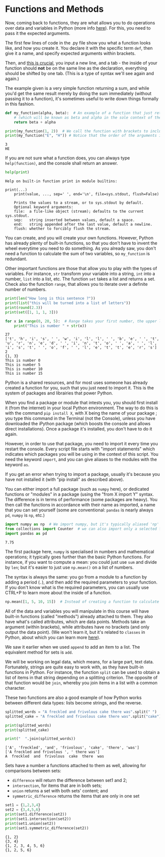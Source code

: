 # Functions and Methods

Now, coming back to functions, they are what allows you to do operations over data and variables in Python 
(more info <a href='https://www.w3schools.com/python/python_functions.asp'>here</a>). For this, you need to pass it 
the expected arguments. 

The first few lines of code in the .py file show you what a function looks like, and how you 
create it. You declare it with the specific term `def`, then give it a name, and specify expected arguments within 
brackets.  

Then, and <u>this is crucial</u>, you input a new line, and a tab - the inside of your function should 
<b>not</b> be on the same line as the declaration, everything should be shifted by one tab. (This is a type of 
syntax we'll see again and again.)

The example given is a very simple function returning a sum, and while you'd get 
the same result merely by doing  the sum immediately (without passing it to a function), it's sometimes useful to 
write down things formally in this fashion.


```python
def my_function(alpha, beta):  # An example of a function that just returns the sum of the two arguments you pass to it 
    # (which will be known as beta and alpha in the sole context of the function)
    return beta + alpha

print(my_function(1, 2))  # We call the function with brackets to include the expected arguments
print(my_function("E", "H")) # Notice that the order of the arguments is important
```

    3
    HE


If you are not sure what a function does, you can always type  `help(function)`, and the console shall return an answer.


```python
help(print)
```

    Help on built-in function print in module builtins:
    
    print(...)
        print(value, ..., sep=' ', end='\n', file=sys.stdout, flush=False)
        
        Prints the values to a stream, or to sys.stdout by default.
        Optional keyword arguments:
        file:  a file-like object (stream); defaults to the current sys.stdout.
        sep:   string inserted between values, default a space.
        end:   string appended after the last value, default a newline.
        flush: whether to forcibly flush the stream.
    


You can create, and you will create your own functions. However, Python has already plenty of built-in 
functions, so that you don't have to invent the wheel everytime you need to do something. As you already saw, you 
don't need a function to calculate the sum of two variables, so `my_function` is redundant.

Other important functions are those that allow you to play with the types of variables. For instance, `str` 
transform your variable into a string, `int` into a number, `list` into a list, etc. The function `set` takes a list and returns a set. Check also the function `range`, that allows you to iterate over a definite number of numbers.


```python
print(len("How long is this sentence ?"))
print(list("this will be turned into a list of letters"))
print(round(2.3))
print(set([1, 1, 1, 3]))

for x in range(0, 20, 5):  # Range takes your first number, the upper limit (not included), and (if needed) the steps to get there
    print("This is number " + str(x))
```

    27
    ['t', 'h', 'i', 's', ' ', 'w', 'i', 'l', 'l', ' ', 'b', 'e', ' ', 't', 'u', 'r', 'n', 'e', 'd', ' ', 'i', 'n', 't', 'o', ' ', 'a', ' ', 'l', 'i', 's', 't', ' ', 'o', 'f', ' ', 'l', 'e', 't', 't', 'e', 'r', 's']
    2
    {1, 3}
    This is number 0
    This is number 5
    This is number 10
    This is number 15


Python is a shared resources, and for most uses someone has already created a function for you, such that 
you just need to import it. This is the system of packages and librairies that power Python. 

When you find a package or module that intests you, you should first install it (from the internet) in your local 
Python environment. The way to do this is with the command `pip install X`, with X being the name of your package ; 
you type this command in the Terminal (not the Console), unless you have downloaded the iPython package (which 
boosts the console and allows direct installations). Once a package it's installed, you don't have to do it again.

However, in order to use that package, you need to import it every time you restart the console. Every script 
file starts with "import statements" which indicates which packages you will be using in the context of this 
script. You need the keyword <code>import</code>, and you can give aliases to the modules with the keyword <code>as</code>.

If you get an error when trying to import a package, usually it's because you have not installed it (with 
"pip install" as described above).

You can either import a full package (such as `numpy` here), or dedicated functions or "modules" in a package (using 
the "from X import Y" syntax. The difference is in terms of performance (some packages are heavy). You then call the functions in accordance with 
their name as imported, a name that you can set yourself (some are conventional: `pandas` is nearly always `pd`, 
`numpy` is  `np`, etc.)


```python
import numpy as np  # We import numpy, but it's typically aliased 'np'
from collections import Counter  # we can also import only a selected functions from a package
import pandas as pd


```




    7.75



The first package here, `numpy`  is specialised in numbers and mathematical operations; it typically goes 
further than the basic Python functions. For instance, if you want to compute a mean: you could just use `sum` and 
divide by `len`; but it's easier to just use `np.mean()` on a list of numbers. 

The syntax is always the same: you go from a module to a function by adding a period (`.`), and then add the required 
parameters to your function. If you don't know what is the required parameters, you can usually use CTRL+P to learn 
more about the inside of a function.


```python
np.mean([1, 5, 10, 15])  # Instead of creating a function to calculate a mean, we can just leverage the existing package numpy
```

All of the data and variables you will manipulate in this course will have built-in functions (called 
"methods") already attached to them. They also have what's called attributes, which are data points. Methods take an 
argument (within brackets), 
while attributes have no brackets (and only output the data point). 
(We won't learn it, but it's related to `classes` in Python, about which you can learn more <a href='https://docs.python.org/3/tutorial/classes.html'>here</a>). 

We saw it earlier when we used `append` to add an item to a list. The equivalent method for sets is `add`.

We will be working on legal data, which means, for a large part, text data. Fortunately, strings are quite easy to 
work with, as they have built-in functions in Python. For instance, the function `split` can be used to obtain a 
list of items in that string depending on a splitting criterion. The opposite of that function would be `join`, 
whereby you join items in a list with a common character.

These two functions are also a good example of how Python works between different data types: lists become strings, and the reverse.


```python
splitted_words = "A freckled and frivolous cake there was".split(" ")  # The variable splitted_verse will take the result of the right-hand side expression, which splits a string according to a criterion
splitted_cake = "A freckled and frivolous cake there was".split("cake")

print(splitted_words)
print(splitted_cake)

print("  ".join(splitted_words))
```

    ['A', 'freckled', 'and', 'frivolous', 'cake', 'there', 'was']
    ['A freckled and frivolous ', ' there was']
    A  freckled  and  frivolous  cake  there  was


Sets have a number a functions attached to them as well, allowing for comparisons between sets: 
<ul><li><code>difference</code> will return the difference between set1 and 2;</li>
    <li><code>intersection</code>, for items that are in both sets;</li>
    <li><code>union</code> returns a set with both sets' content; and</li>
    <li><code>symmetric_difference</code> returns the items that are only in one set</li>
    </ul>


```python
set1 = {1,2,3,4}
set2 = {3,4,5,6}
print(set1.difference(set2))
print(set1.intersection(set2))
print(set1.union(set2))
print(set1.symmetric_difference(set2))
```

    {1, 2}
    {3, 4}
    {1, 2, 3, 4, 5, 6}
    {1, 2, 5, 6}


